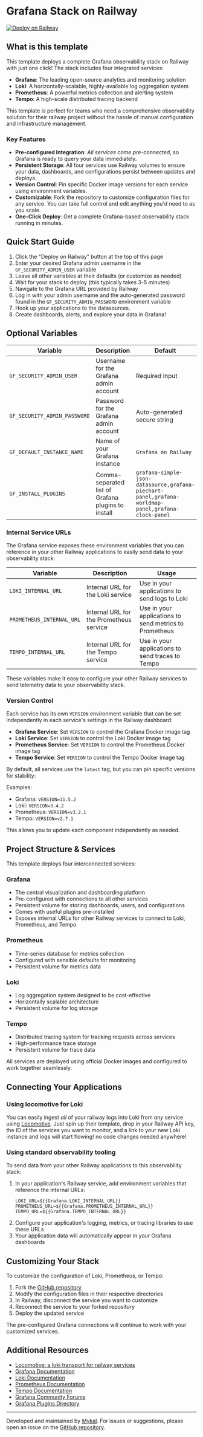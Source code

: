 # Grafana Stack on Railway

[![Deploy on Railway](https://railway.com/button.svg)](https://railway.com/template/8TLSQD?referralCode=IFlm92)

## What is this template

This template deploys a complete Grafana observability stack on Railway with just one click! The stack includes four integrated services:

- **Grafana**: The leading open-source analytics and monitoring solution
- **Loki**: A horizontally-scalable, highly-available log aggregation system
- **Prometheus**: A powerful metrics collection and alerting system
- **Tempo**: A high-scale distributed tracing backend

This template is perfect for teams who need a comprehensive observability solution for their railway project without the hassle of manual configuration and infrastructure management.

### Key Features

- **Pre-configured Integration**: _All services come pre-connected_, so Grafana is ready to query your data immediately.
- **Persistent Storage**: All four services use Railway volumes to ensure your data, dashboards, and configurations persist between updates and deploys.
- **Version Control**: Pin specific Docker image versions for each service using environment variables.
- **Customizable**: Fork the repository to customize configuration files for any service. You can take full control and edit anything you'd need to as you scale.
- **One-Click Deploy**: Get a complete Grafana-based observability stack running in minutes.

## Quick Start Guide

1. Click the "Deploy on Railway" button at the top of this page
2. Enter your desired Grafana admin username in the `GF_SECURITY_ADMIN_USER` variable
3. Leave all other variables at their defaults (or customize as needed)
4. Wait for your stack to deploy (this typically takes 3-5 minutes)
5. Navigate to the Grafana URL provided by Railway
6. Log in with your admin username and the auto-generated password found in the `GF_SECURITY_ADMIN_PASSWORD` environment variable
7. Hook up your applications to the datasources.
8. Create dashboards, alerts, and explore your data in Grafana!

## Optional Variables

| Variable | Description | Default |
|----------|-------------|---------|
| `GF_SECURITY_ADMIN_USER` | Username for the Grafana admin account | Required input |
| `GF_SECURITY_ADMIN_PASSWORD` | Password for the Grafana admin account | Auto-generated secure string |
| `GF_DEFAULT_INSTANCE_NAME` | Name of your Grafana instance | `Grafana on Railway` |
| `GF_INSTALL_PLUGINS` | Comma-separated list of Grafana plugins to install | `grafana-simple-json-datasource,grafana-piechart-panel,grafana-worldmap-panel,grafana-clock-panel` |

### Internal Service URLs

The Grafana service exposes these environment variables that you can reference in your other Railway applications to easily send data to your observability stack:

| Variable | Description | Usage |
|----------|-------------|-------|
| `LOKI_INTERNAL_URL` | Internal URL for the Loki service | Use in your applications to send logs to Loki |
| `PROMETHEUS_INTERNAL_URL` | Internal URL for the Prometheus service | Use in your applications to send metrics to Prometheus |
| `TEMPO_INTERNAL_URL` | Internal URL for the Tempo service | Use in your applications to send traces to Tempo |

These variables make it easy to configure your other Railway services to send telemetry data to your observability stack.

### Version Control

Each service has its own `VERSION` environment variable that can be set independently in each service's settings in the Railway dashboard:

- **Grafana Service**: Set `VERSION` to control the Grafana Docker image tag
- **Loki Service**: Set `VERSION` to control the Loki Docker image tag
- **Prometheus Service**: Set `VERSION` to control the Prometheus Docker image tag
- **Tempo Service**: Set `VERSION` to control the Tempo Docker image tag

By default, all services use the `latest` tag, but you can pin specific versions for stability:

Examples:
- Grafana: `VERSION=11.5.2`
- Loki: `VERSION=3.4.2`
- Prometheus: `VERSION=v3.2.1`
- Tempo: `VERSION=v2.7.1`

This allows you to update each component independently as needed.

## Project Structure & Services

This template deploys four interconnected services:

### Grafana
- The central visualization and dashboarding platform
- Pre-configured with connections to all other services
- Persistent volume for storing dashboards, users, and configurations
- Comes with useful plugins pre-installed
- Exposes internal URLs for other Railway services to connect to Loki, Prometheus, and Tempo

### Prometheus
- Time-series database for metrics collection
- Configured with sensible defaults for monitoring
- Persistent volume for metrics data

### Loki
- Log aggregation system designed to be cost-effective
- Horizontally scalable architecture
- Persistent volume for log storage

### Tempo
- Distributed tracing system for tracking requests across services
- High-performance trace storage
- Persistent volume for trace data

All services are deployed using official Docker images and configured to work together seamlessly.

## Connecting Your Applications

### Using locomotive for Loki

You can easily ingest *all* of your railway logs into Loki from *any* service using [Locomotive](https://railway.com/template/jP9r-f). Just spin up their template, drop in your Railway API key, the ID of the services you want to monitor, and a link to your new Loki instance and logs will start flowing! no code changes needed anywhere!

### Using standard observability tooling

To send data from your other Railway applications to this observability stack:

1. In your application's Railway service, add environment variables that reference the internal URLs:
   ```
   LOKI_URL=${{Grafana.LOKI_INTERNAL_URL}}
   PROMETHEUS_URL=${{Grafana.PROMETHEUS_INTERNAL_URL}}
   TEMPO_URL=${{Grafana.TEMPO_INTERNAL_URL}}
   ```
2. Configure your application's logging, metrics, or tracing libraries to use these URLs
3. Your application data will automatically appear in your Grafana dashboards

## Customizing Your Stack

To customize the configuration of Loki, Prometheus, or Tempo:

1. Fork the [GitHub repository](https://github.com/yourusername/grafana-railway-template)
2. Modify the configuration files in their respective directories
3. In Railway, disconnect the service you want to customize
4. Reconnect the service to your forked repository
5. Deploy the updated service

The pre-configured Grafana connections will continue to work with your customized services.

## Additional Resources

- [Locomotive: a loki transport for railway services](https://railway.com/template/jP9r-f)
- [Grafana Documentation](https://grafana.com/docs/grafana/latest/)
- [Loki Documentation](https://grafana.com/docs/loki/latest/)
- [Prometheus Documentation](https://prometheus.io/docs/introduction/overview/)
- [Tempo Documentation](https://grafana.com/docs/tempo/latest/)
- [Grafana Community Forums](https://community.grafana.com/)
- [Grafana Plugins Directory](https://grafana.com/grafana/plugins/)

---

Developed and maintained by [Mykal](https://mykal.codes). For issues or suggestions, please open an issue on the [GitHub repository](https://github.com/MykalMachon/grafana-stack-railway).
